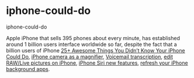 # iphone-could-do
iphone-could-do

Apple iPhone that sells 395 phones about every minute, has established around 1 billion users interface worldwide so far, despite the fact that a billion users of iPhone
[25+ Awesome Things You Didn’t Know Your iPhone Could Do](https://geekeasier.com/awesome-things-you-didnt-know-your-iphone-could-do/4565/),
[iPhone camera as a magnifier](https://geekeasier.com/awesome-things-you-didnt-know-your-iphone-could-do/4565/),
[Voicemail transcription](https://geekeasier.com/awesome-things-you-didnt-know-your-iphone-could-do/4565/),
[edit RAW/Live pictures on iPhone](https://geekeasier.com/awesome-things-you-didnt-know-your-iphone-could-do/4565/),
[iPhone Siri new features](https://geekeasier.com/awesome-things-you-didnt-know-your-iphone-could-do/4565/),
[refresh your iPhone background apps](https://geekeasier.com/awesome-things-you-didnt-know-your-iphone-could-do/4565/).
